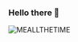 ### Hello there 👋 

<!--
**nu-shtosh/nu-shtosh** is a ✨ _special_ ✨ repository because its `README.md` (this file) appears on your GitHub profile.

Here are some ideas to get you started:

- 🔭 I’m currently working on ...
- 🌱 I’m currently learning ...
- 👯 I’m looking to collaborate on ...
- 🤔 I’m looking for help with ...
- 💬 Ask me about ...
- 📫 How to reach me: 
- 😄 Pronouns: ...
- ⚡ Fun fact: ...
-->
<!--
Main skills:
---
![PYTHON](https://img.shields.io/badge/-PYTHON-blue)

My tech stack:
---
![VSC](https://img.shields.io/badge/-VISUAL%20STUDIO%20CODE-blue)
![WINDOWS](https://img.shields.io/badge/-WINDOWS-lightgrey)
![GIT](https://img.shields.io/badge/-GIT-red)
![UNIX](https://img.shields.io/badge/-UNIX-lightgrey)
![DOCKER](https://img.shields.io/badge/-DOCKER-blue)

Areas of Interest:
---
![UNITY](https://img.shields.io/badge/-UNITY-orange)
![ASEPRITE](https://img.shields.io/badge/-ASEPRITE-brightgreen)

-->
![MEALLTHETIME](https://i.gifer.com/Ao.gif)
